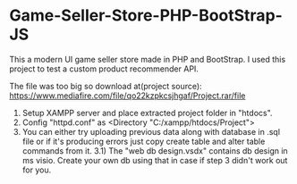 # Game-Seller-Store-PHP-BootStrap-JS
This a modern UI game seller store made in PHP and BootStrap. I used this project to test a custom product recommender API.

The file was too big so download at(project source): https://www.mediafire.com/file/qo22kzpkcsjhgaf/Project.rar/file
1) Setup XAMPP server and place extracted project folder in "htdocs".
2) Config "httpd.conf" as <Directory "C:/xampp/htdocs/Project">
3) You can either try uploading previous data along with database in .sql file or if it's producing errors just copy create table and alter table commands from it.
3.1) The "web db design.vsdx" contains db design in ms visio. Create your own db using that in case if step 3 didn't work out for you.

